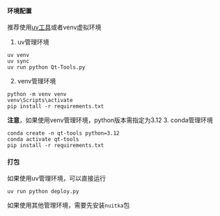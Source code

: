 #### 环境配置
推荐使用[uv工具](https://github.com/astral-sh/uv)或者venv虚拟环境
1. uv管理环境
```shell
uv venv
uv sync
uv run python Qt-Tools.py
```
2. venv管理环境
```shell
python -m venv venv
venv\Scripts\activate
pip install -r requirements.txt
```
**注意**，如果使用venv管理环境，python版本需指定为3.12
3. conda管理环境
```shell
conda create -n qt-tools python=3.12
conda activate qt-tools
pip install -r requirements.txt
```
#### 打包
如果使用uv管理环境，可以直接运行
```shell
uv run python deploy.py
```
如果使用其他管理环境，需要先安装`nuitka`包